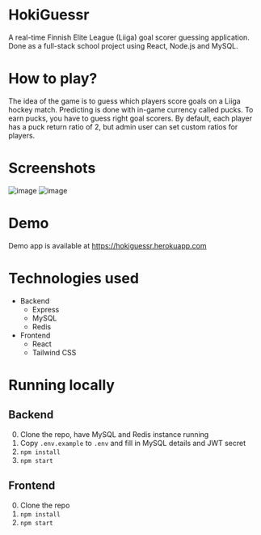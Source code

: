 # HokiGuessr
A real-time Finnish Elite League (Liiga) goal scorer guessing application. Done as a full-stack school project using React, Node.js and MySQL.

# How to play?
The idea of the game is to guess which players score goals on a Liiga hockey match. Predicting is done with in-game currency called pucks. To earn pucks, you have to guess right goal scorers. By default, each player has a puck return ratio of 2, but admin user can set custom ratios for players.

# Screenshots
![image](https://user-images.githubusercontent.com/8779141/149005020-968d5883-b572-41f6-bbc9-a8cda6b89ab9.png)
![image](https://user-images.githubusercontent.com/8779141/149005070-529088ee-2093-4f3d-9c14-416f7399b392.png)

# Demo
Demo app is available at https://hokiguessr.herokuapp.com

# Technologies used
- Backend
  - Express
  - MySQL
  - Redis 
- Frontend
  - React
  - Tailwind CSS

# Running locally
## Backend
0. Clone the repo, have MySQL and Redis instance running
1. Copy `.env.example` to `.env` and fill in MySQL details and JWT secret
2. `npm install`
3. `npm start`

## Frontend
0. Clone the repo
1. `npm install`
2. `npm start`
